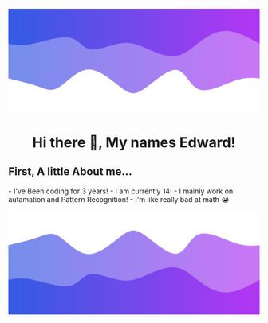 ![Header](./header.png)

<h1 align="center"> Hi there 👋, My names Edward!
<br>
  
  
<h2 align="left"> First, A little About me... </h2>
  - I've Been coding for 3 years!
  - I am currently 14!
  - I mainly work on autamation and Pattern Recognition!
  - I'm like really bad at math 😭



<!--
**WaterBongo/WaterBongo** is a ✨ _special_ ✨ repository because its `README.md` (this file) appears on your GitHub profile.

Here are some ideas to get you started:

- 🔭 I’m currently working on ...
- 🌱 I’m currently learning ...
- 👯 I’m looking to collaborate on ...
- 🤔 I’m looking for help with ...
- 💬 Ask me about ...
- 📫 How to reach me: ...
- <img align="center" src="https://github-readme-stats.vercel.app/api?username=WaterBongo&show_icons=true&count_private=true&theme=bear" alt="WaterBong's Github Stats" />
- 😄 Pronouns: ...
- ⚡ Fun fact: ...
-->
![Footer](./footer.png)
